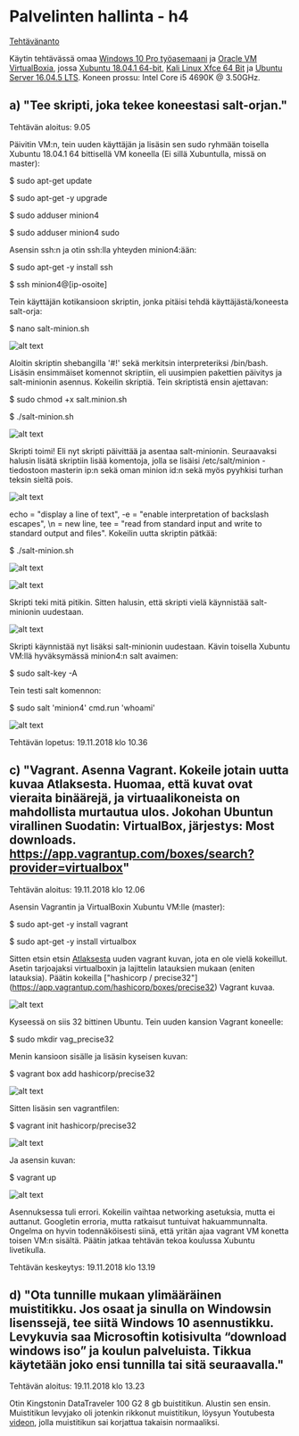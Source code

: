 # Palvelinten hallinta - h4

[Tehtävänanto](http://terokarvinen.com/2018/aikataulu-%E2%80%93-palvelinten-hallinta-ict4tn022-3004-ti-ja-3002-to-%E2%80%93-loppukevat-2018-5p)

Käytin tehtävässä omaa [Windows 10 Pro työasemaani](https://www.microsoft.com/fi-fi/p/windows-10-pro/df77x4d43rkt/48DN) ja [Oracle VM VirtualBoxia](https://www.virtualbox.org/),
jossa [Xubuntu 18.04.1 64-bit](https://xubuntu.org/download#lts), [Kali Linux Xfce 64 Bit](https://xubuntu.org/download#lts) ja [Ubuntu Server 16.04.5 LTS](http://releases.ubuntu.com/16.04/). Koneen prossu: Intel Core i5 4690K @ 3.50GHz.

## a) "Tee skripti, joka tekee koneestasi salt-orjan."

Tehtävän aloitus: 9.05

Päivitin VM:n, tein uuden käyttäjän ja lisäsin sen sudo ryhmään toisella Xubuntu 18.04.1 64 bittisellä VM koneella (Ei sillä Xubuntulla, missä on master):

$ sudo apt-get update

$ sudo apt-get -y upgrade

$ sudo adduser minion4

$ sudo adduser minion4 sudo

Asensin ssh:n ja otin ssh:lla yhteyden minion4:ään:

$ sudo apt-get -y install ssh

$ ssh minion4@[ip-osoite]

Tein käyttäjän kotikansioon skriptin, jonka pitäisi tehdä käyttäjästä/koneesta salt-orja:

$ nano salt-minion.sh

![alt text](https://github.com/Eetu95/Palvelinten-hallinta-ict4tn022-3004/blob/master/Kuvakaappaukset/95.PNG?raw=true)

Aloitin skriptin shebangilla '#!' sekä merkitsin interpreteriksi /bin/bash. Lisäsin ensimmäiset komennot skriptiin, eli
uusimpien pakettien päivitys ja salt-minionin asennus. Kokeilin skriptiä. Tein skriptistä ensin ajettavan:

$ sudo chmod +x salt.minion.sh

$ ./salt-minion.sh

![alt text](https://github.com/Eetu95/Palvelinten-hallinta-ict4tn022-3004/blob/master/Kuvakaappaukset/96.PNG?raw=true)

Skripti toimi! Eli nyt skripti päivittää ja asentaa salt-minionin. Seuraavaksi halusin lisätä skriptiin lisää komentoja, jolla se
lisäisi /etc/salt/minion -tiedostoon masterin ip:n sekä oman minion id:n sekä myös pyyhkisi turhan teksin sieltä pois.

![alt text](https://github.com/Eetu95/Palvelinten-hallinta-ict4tn022-3004/blob/master/Kuvakaappaukset/97..png?raw=true)

echo = "display a line of text", -e = "enable interpretation of backslash escapes", \n = new line, tee = "read from standard input
and write to standard output and files". Kokeilin uutta skriptin pätkää:

$ ./salt-minion.sh

![alt text](https://github.com/Eetu95/Palvelinten-hallinta-ict4tn022-3004/blob/master/Kuvakaappaukset/99.png?raw=true)

![alt text](https://github.com/Eetu95/Palvelinten-hallinta-ict4tn022-3004/blob/master/Kuvakaappaukset/98.png?raw=true)

Skripti teki mitä pitikin. Sitten halusin, että skripti vielä käynnistää salt-minionin uudestaan.

![alt text](https://github.com/Eetu95/Palvelinten-hallinta-ict4tn022-3004/blob/master/Kuvakaappaukset/100.PNG?raw=true)

Skripti käynnistää nyt lisäksi salt-minionin uudestaan. Kävin toisella Xubuntu VM:llä hyväksymässä minion4:n salt avaimen:

$ sudo salt-key -A

Tein testi salt komennon:

$ sudo salt 'minion4' cmd.run 'whoami'

![alt text](https://github.com/Eetu95/Palvelinten-hallinta-ict4tn022-3004/blob/master/Kuvakaappaukset/101.PNG?raw=true)

Tehtävän lopetus: 19.11.2018 klo 10.36

## c) "Vagrant. Asenna Vagrant. Kokeile jotain uutta kuvaa Atlaksesta. Huomaa, että kuvat ovat vieraita binäärejä, ja virtuaalikoneista on mahdollista murtautua ulos. Jokohan Ubuntun virallinen  Suodatin: VirtualBox, järjestys: Most downloads. https://app.vagrantup.com/boxes/search?provider=virtualbox"

Tehtävän aloitus: 19.11.2018 klo 12.06

Asensin Vagrantin ja VirtualBoxin Xubuntu VM:lle (master):

$ sudo apt-get -y install vagrant

$ sudo apt-get -y install virtualbox

Sitten etsin etsin [Atlaksesta](https://app.vagrantup.com/boxes/search) uuden vagrant kuvan, jota en ole vielä kokeillut. Asetin
tarjoajaksi virtualboxin ja lajittelin latauksien mukaan (eniten latauksia). Päätin kokeilla ["hashicorp / precise32"] (https://app.vagrantup.com/hashicorp/boxes/precise32) Vagrant kuvaa.

![alt text](https://github.com/Eetu95/Palvelinten-hallinta-ict4tn022-3004/blob/master/Kuvakaappaukset/102.PNG?raw=true)

Kyseessä on siis 32 bittinen Ubuntu. Tein uuden kansion Vagrant koneelle:

$ sudo mkdir vag_precise32

Menin kansioon sisälle ja lisäsin kyseisen kuvan:

$ vagrant box add hashicorp/precise32

![alt text](https://github.com/Eetu95/Palvelinten-hallinta-ict4tn022-3004/blob/master/Kuvakaappaukset/103.PNG?raw=true)

Sitten lisäsin sen vagrantfilen:

$ vagrant init hashicorp/precise32

![alt text](https://github.com/Eetu95/Palvelinten-hallinta-ict4tn022-3004/blob/master/Kuvakaappaukset/104.PNG?raw=true)

Ja asensin kuvan:

$ vagrant up

![alt text](https://github.com/Eetu95/Palvelinten-hallinta-ict4tn022-3004/blob/master/Kuvakaappaukset/105.PNG?raw=true)

Asennuksessa tuli errori. Kokeilin vaihtaa networking asetuksia, mutta ei auttanut. Googletin erroria, mutta ratkaisut tuntuivat 
hakuammunnalta. Ongelma on hyvin todennäköisesti siinä, että yritän ajaa vagrant VM konetta toisen VM:n sisältä. Päätin jatkaa tehtävän tekoa koulussa Xubuntu livetikulla.

Tehtävän keskeytys: 19.11.2018 klo 13.19

## d) "Ota tunnille mukaan ylimääräinen muistitikku. Jos osaat ja sinulla on Windowsin lisenssejä, tee siitä Windows 10 asennustikku. Levykuvia saa Microsoftin kotisivulta “download windows iso” ja koulun palveluista. Tikkua käytetään joko ensi tunnilla tai sitä seuraavalla."

Tehtävän aloitus: 19.11.2018 klo 13.23

Otin Kingstonin DataTraveler 100 G2 8 gb buistitikun. Alustin sen ensin. Muistitikun levyjako oli jotenkin rikkonut muistitikun, löysyun
Youtubesta [videon](https://www.youtube.com/watch?v=beDLlMWK8VQ), jolla muistitikun sai korjattua takaisin normaaliksi.
